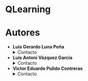 # QLearning













# Autores 
* **Luis Gerardo Luna Peña** <details>
    <summary> Contacto </summary> 
    <a href="mailto:luis.lunapa@udlap.mx" target="_top">luis.lunapa@udlap.mx</a><br>
    <a href="http://luislunapa.com/">http://luislunapa.com/</a>
    </details>
* **Luis Antoni Vázquez García** <details>
    <summary> Contacto </summary> 
    <a href="mailto:luis.vazquezga@udlap.mx" target="_top">luis.vazquezga@udlap.mx</a>
    </details>
* **Victor Eduardo Pulido Contreras** <details>
    <summary> Contacto </summary> 
    <a href="mailto:victor.pulidocs@udlap.mx" target="_top">victor.pulidocs@udlap.mx</a>
    </details>
